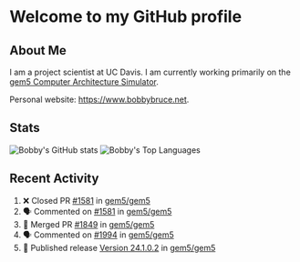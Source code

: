 # Welcome to my GitHub profile

## About Me

I am a project scientist at UC Davis. I am currently working primarily on the [gem5 Computer Architecture Simulator](https://github.com/gem5).

Personal website: <https://www.bobbybruce.net>.

## Stats

![Bobby's GitHub stats](https://github-readme-stats.vercel.app/api?username=bobbyrbruce&show_icons=true&theme=responsive&include_all_commits=true&count_private=true&show=reviews&disable_animations=true)
![Bobby's Top Languages ](https://github-readme-stats.vercel.app/api/top-langs/?username=bobbyrbruce&layout=compact&theme=responsive&count_private=true&langs_count=10&disable_animations=true)

## Recent Activity

<!--START_SECTION:activity-->
1. ❌ Closed PR [#1581](https://github.com/gem5/gem5/pull/1581) in [gem5/gem5](https://github.com/gem5/gem5)
2. 🗣 Commented on [#1581](https://github.com/gem5/gem5/pull/1581#issuecomment-2662843364) in [gem5/gem5](https://github.com/gem5/gem5)
3. 🎉 Merged PR [#1849](https://github.com/gem5/gem5/pull/1849) in [gem5/gem5](https://github.com/gem5/gem5)
4. 🗣 Commented on [#1994](https://github.com/gem5/gem5/pull/1994#issuecomment-2657108744) in [gem5/gem5](https://github.com/gem5/gem5)
5. 🚀 Published release [Version 24.1.0.2](https://github.com/gem5/gem5/releases/tag/v24.1.0.2) in [gem5/gem5](https://github.com/gem5/gem5)
<!--END_SECTION:activity-->
